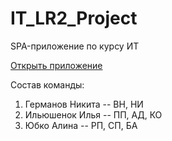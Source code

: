 # IT_LR2_Project
SPA-приложение по курсу ИТ

[Открыть приложение](https://alinayubko.github.io/IT_LR2_Project/)

Состав команды:
  1. Германов Никита -- ВН, НИ
  2. Ильюшенок Илья -- ПП, АД, КО
  3. Юбко Алина -- РП, СП, БА
  
